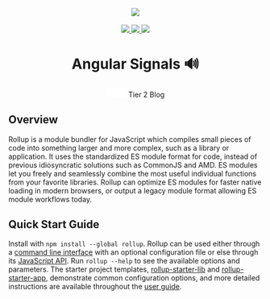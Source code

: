 <p align="center">
	<a href="jrsmth.github.io/angular-signalss"><img src="https://github.com/jrsmth/angular-signals/assets/34093915/9eb9ce2f-4f48-4803-bf02-3596e1090998"></a>
</p>

<p align="center">
  <a href="https://github.com/jrsmth">
    <img src="https://img.shields.io/badge/GitHub-jrsmth-181717.svg?style=flat&logo=github">
  </a>  
  <a href="https://angular.dev/">
    <img src="https://img.shields.io/badge/Angular%20-17%20-blue.svg?style=flat&logo=angular&logoColor=white">
  </a>  
  <a href="https://jrsm1th.medium.com/an-overview-of-angular-signals-ac1fac3e1719">
    <img src="https://img.shields.io/badge/Medium%20-4_min%20-orange.svg?style=flat&logo=medium&logoColor=white">
  </a>
</p>

<h1 align="center">Angular Signals 🔊</h1>
<p align="center"><img src="./src/assets/t2-logo.svg" width="40" alt="Tier 2 Logo"> Tier 2 Blog</p>

## Overview

Rollup is a module bundler for JavaScript which compiles small pieces of code into something larger and more complex, such as a library or application. It uses the standardized ES module format for code, instead of previous idiosyncratic solutions such as CommonJS and AMD. ES modules let you freely and seamlessly combine the most useful individual functions from your favorite libraries. Rollup can optimize ES modules for faster native loading in modern browsers, or output a legacy module format allowing ES module workflows today.

## Quick Start Guide

Install with `npm install --global rollup`. Rollup can be used either through a [command line interface](https://rollupjs.org/command-line-interface/) with an optional configuration file or else through its [JavaScript API](https://rollupjs.org/javascript-api/). Run `rollup --help` to see the available options and parameters. The starter project templates, [rollup-starter-lib](https://github.com/rollup/rollup-starter-lib) and [rollup-starter-app](https://github.com/rollup/rollup-starter-app), demonstrate common configuration options, and more detailed instructions are available throughout the [user guide](https://rollupjs.org/introduction/).
